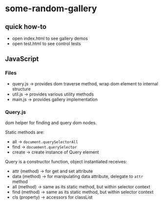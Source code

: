 # some-random-gallery

## quick how-to

* open index.html to see gallery demos
* open test.html to see control tests

## JavaScript
### Files
* query.js -> provides dom traverse method, wrap dom element to internal structure
* util.js -> provides various utility methods
* main.js -> provides gallery implementation

### Query.js
dom helper for finding and query dom nodes.

Static methods are:
* all -> `document.querySelectorAll`
* find -> `docuement.querySelector`
* create -> create instance of Query element

Query is a constructor function, object instantiated receives:
* attr (method) -> for get and set attribute
* data (method) -> for manipulating data attribute, delegate to `attr` method
* all (method) -> same as its static method, but within selector context
* find (method) -> same as its static method, but within selector context
* cls (property) -> accessors for classList
